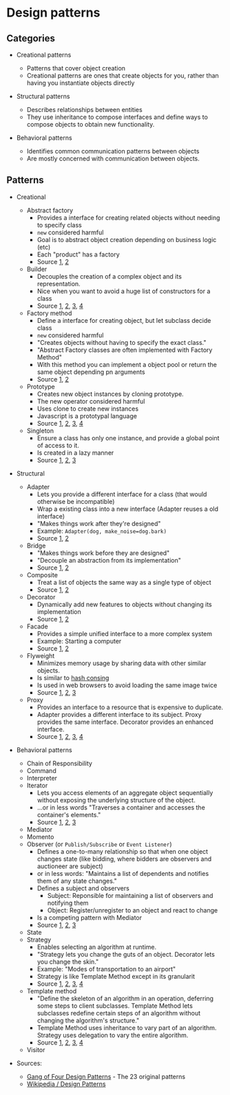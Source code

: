 # Design patterns

## Categories

- Creational patterns
    - Patterns that cover object creation
    - Creational patterns are ones that create objects for you, rather than having you instantiate objects directly

- Structural patterns
    - Describes relationships between entities
    - They use inheritance to compose interfaces and define ways to compose objects to obtain new functionality.

- Behavioral patterns
    - Identifies common communication patterns between objects
    - Are mostly concerned with communication between objects.


## Patterns

- Creational
    - Abstract factory
        - Provides a interface for creating related objects without needing to specify class
        - `new` considered harmful
        - Goal is to abstract object creation depending on business logic (etc)
        - Each "product" has a factory
        - Source [1](https://sourcemaking.com/design_patterns/abstract_factory), [2](https://github.com/faif/python-patterns/blob/master/creational/abstract_factory.py)
    - Builder
        - Decouples the creation of a complex object and its representation.
        - Nice when you want to avoid a huge list of constructors for a class
        - Source [1](https://sourcemaking.com/design_patterns/builder), [2](https://en.wikipedia.org/wiki/Builder_pattern), [3](https://en.wikibooks.org/wiki/Computer_Science_Design_Patterns/Builder), [4](https://github.com/faif/python-patterns/blob/master/creational/builder.py)
    - Factory method
        - Define a interface for creating object, but let subclass decide class
        - `new` considered harmful
        - "Creates objects without having to specify the exact class."
        - "Abstract Factory classes are often implemented with Factory Method"
        - With this method you can implement a object pool or return the same object depending pn arguments
        - Source [1](https://sourcemaking.com/design_patterns/factory_method), [2](https://github.com/faif/python-patterns/blob/master/creational/factory_method.py)
    - Prototype
        - Creates new object instances by cloning prototype.
        - The new operator considered harmful
        - Uses clone to create new instances
        - Javascript is a prototypal language
        - Source [1](https://en.wikipedia.org/wiki/Prototype_pattern), [2](https://github.com/faif/python-patterns/blob/master/creational/prototype.py), [3](https://en.wikibooks.org/wiki/Computer_Science_Design_Patterns/Prototype), [4](https://sourcemaking.com/design_patterns/prototype)
    - Singleton
        - Ensure a class has only one instance, and provide a global point of access to it.
        - Is created in a lazy manner
        - Source [1](https://en.wikibooks.org/wiki/Computer_Science_Design_Patterns/Singleton), [2](https://en.wikipedia.org/wiki/Singleton_pattern), [3](https://sourcemaking.com/design_patterns/singleton)

- Structural
    - Adapter
        - Lets you provide a different interface for a class (that would otherwise be incompatible)
        - Wrap a existing class into a new interface (Adapter reuses a old interface)
        - "Makes things work after they're designed"
        - Example: `Adapter(dog, make_noise=dog.bark)`
        - Source [1](https://github.com/faif/python-patterns/blob/master/structural/adapter.py), [2](https://sourcemaking.com/design_patterns/adapter)
    - Bridge
        - "Makes things work before they are designed"
        - "Decouple an abstraction from its implementation"
        - Source [1](https://sourcemaking.com/design_patterns/bridge), [2](https://github.com/faif/python-patterns/blob/master/structural/bridge.py)
    - Composite
        - Treat a list of objects the same way as a single type of object
        - Source [1](https://github.com/faif/python-patterns/blob/master/structural/composite.py), [2](https://sourcemaking.com/design_patterns/composite)
    - Decorator
        - Dynamically add new features to objects without changing its implementation
        - Source [1](https://github.com/faif/python-patterns/blob/master/structural/decorator.py), [2](https://sourcemaking.com/design_patterns/decorator)
    - Facade
        - Provides a simple unified interface to a more complex system
        - Example: Starting a computer
        - Source [1](https://github.com/faif/python-patterns/blob/master/structural/facade.py), [2](https://sourcemaking.com/design_patterns/facade)
    - Flyweight
        - Minimizes memory usage by sharing data with other similar objects.
        - Is similar to [hash consing](https://en.wikipedia.org/wiki/Hash_consing)
        - Is used in web browsers to avoid loading the same image twice
        - Source [1](https://github.com/faif/python-patterns/blob/master/structural/flyweight.py), [2](https://en.wikipedia.org/wiki/Flyweight_pattern), [3](https://sourcemaking.com/design_patterns/flyweight)
    - Proxy
        - Provides an interface to a resource that is expensive to duplicate.
		- Adapter provides a different interface to its subject. Proxy provides the same interface. Decorator provides an enhanced interface.
        - Source [1](https://en.wikibooks.org/wiki/Computer_Science_Design_Patterns/Proxy), [2](https://en.wikipedia.org/wiki/Proxy_pattern), [3](https://sourcemaking.com/design_patterns/proxy), [4](https://github.com/faif/python-patterns/blob/master/structural/proxy.py)

- Behavioral patterns
    - Chain of Responsibility
    - Command
    - Interpreter
    - Iterator
        - Lets you access elements of an aggregate object sequentially without exposing the underlying structure of the object.
        - ...or in less words "Traverses a container and accesses the container's elements."
        - Source [1](https://sourcemaking.com/design_patterns/iterator), [2](https://en.wikibooks.org/wiki/Computer_Science_Design_Patterns/Iterator), [3](https://github.com/faif/python-patterns/blob/master/behavioral/iterator.py)
    - Mediator
    - Momento
    - Observer (or `Publish/Subscribe` or `Event Listener`)
        - Defines a one-to-many relationship so that when one object changes state (like bidding, where bidders are observers and auctioneer are subject)
        - or in less words: "Maintains a list of dependents and notifies them of any state changes."
        - Defines a subject and observers
            - Subject: Reponsible for maintaining a list of observers and notifying them
            - Object: Register/unregister to an object and react to change
        - Is a competing pattern with Mediator
        - Source [1](https://sourcemaking.com/design_patterns/observer), [2](https://github.com/faif/python-patterns/blob/master/behavioral/observer.py), [3](https://en.wikipedia.org/wiki/Observer_pattern)
    - State
    - Strategy
        - Enables selecting an algorithm at runtime.
        - "Strategy lets you change the guts of an object. Decorator lets you change the skin."
        - Example: "Modes of transportation to an airport"
		- Strategy is like Template Method except in its granularit
        - Source [1](https://sourcemaking.com/design_patterns/strategy), [2](https://sourcemaking.com/design_patterns/strategy), [3](https://en.wikibooks.org/wiki/Computer_Science_Design_Patterns/Strategy), [4](https://github.com/faif/python-patterns/blob/master/behavioral/strategy.py)
    - Template method
        - "Define the skeleton of an algorithm in an operation, deferring some steps to client subclasses. Template Method lets subclasses redefine certain steps of an algorithm without changing the algorithm's structure."
		- Template Method uses inheritance to vary part of an algorithm. Strategy uses delegation to vary the entire algorithm.
        - Source [1](https://sourcemaking.com/design_patterns/template_method), [2](https://en.wikipedia.org/wiki/Template_method_pattern), [3](https://en.wikibooks.org/wiki/Computer_Science_Design_Patterns/Template_method), [4](https://github.com/faif/python-patterns/blob/master/behavioral/template.py)
    - Visitor



- Sources:
    - [Gang of Four Design Patterns](http://www.blackwasp.co.uk/gofpatterns.aspx) - The 23 original patterns
    - [Wikipedia / Design Patterns](https://en.wikipedia.org/wiki/Design_Patterns)
